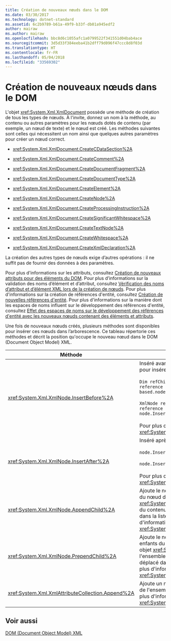 ```yaml
---
title: Création de nouveaux nœuds dans le DOM
ms.date: 03/30/2017
ms.technology: dotnet-standard
ms.assetid: 6c2b9789-b61a-49f9-b33f-db01a945edf2
author: mairaw
ms.author: mairaw
ms.openlocfilehash: bbc8d6c1055afc1a0799522f341551d04bab4ace
ms.sourcegitcommit: 3d5d33f384eeba41b2dff79d096f47ccc8d8f03d
ms.translationtype: HT
ms.contentlocale: fr-FR
ms.lasthandoff: 05/04/2018
ms.locfileid: "33569302"
---
```

# <a name="create-new-nodes-in-the-dom"></a>Création de nouveaux nœuds dans le DOM
L'objet <xref:System.Xml.XmlDocument> possède une méthode de création de tous les types de nœuds. À l'invite, donnez un nom à la méthode, au contenu ou autres paramètres pour les nœuds dotés de contenu (par exemple, un nœud de texte) et le nœud est créé. Les méthodes suivantes sont celles qui nécessitent un nom ainsi que quelques autres paramètres pour créer un nœud correct.  
  
-   <xref:System.Xml.XmlDocument.CreateCDataSection%2A>  
  
-   <xref:System.Xml.XmlDocument.CreateComment%2A>  
  
-   <xref:System.Xml.XmlDocument.CreateDocumentFragment%2A>  
  
-   <xref:System.Xml.XmlDocument.CreateDocumentType%2A>  
  
-   <xref:System.Xml.XmlDocument.CreateElement%2A>  
  
-   <xref:System.Xml.XmlDocument.CreateNode%2A>  
  
-   <xref:System.Xml.XmlDocument.CreateProcessingInstruction%2A>  
  
-   <xref:System.Xml.XmlDocument.CreateSignificantWhitespace%2A>  
  
-   <xref:System.Xml.XmlDocument.CreateTextNode%2A>  
  
-   <xref:System.Xml.XmlDocument.CreateWhitespace%2A>  
  
-   <xref:System.Xml.XmlDocument.CreateXmlDeclaration%2A>  
  
 La création des autres types de nœuds exige d’autres opérations : il ne suffit pas de fournir des données à des paramètres.  
  
 Pour plus d'informations sur les attributs, consultez [Création de nouveaux attributs pour des éléments du DOM](../../../../docs/standard/data/xml/creating-new-attributes-for-elements-in-the-dom.md). Pour plus d’informations sur la validation des noms d’élément et d’attribut, consultez [Vérification des noms d’attribut et d’élément XML lors de la création de nœuds](../../../../docs/standard/data/xml/xml-element-and-attribute-name-verification-when-creating-new-nodes.md). Pour plus d'informations sur la création de références d'entité, consultez [Création de nouvelles références d'entité](../../../../docs/standard/data/xml/creating-new-entity-references.md). Pour plus d'informations sur la manière dont les espaces de noms influent sur le développement des références d'entité, consultez [Effet des espaces de noms sur le développement des références d'entité avec les nouveaux nœuds contenant des éléments et attributs](../../../../docs/standard/data/xml/namespace-affect-on-entity-ref-expansion-for-new-nodes.md).  
  
 Une fois de nouveaux nœuds créés, plusieurs méthodes sont disponibles pour insérer ces nœuds dans l’arborescence. Ce tableau répertorie ces méthodes et décrit la position qu'occupe le nouveau nœud dans le DOM (Document Object Model) XML.  
  
|Méthode|Position du nœud|  
|------------|--------------------|  
|<xref:System.Xml.XmlNode.InsertBefore%2A>|Inséré avant le nœud de référence. Par exemple, pour insérer le nouveau nœud en position 5 :<br /><br /> `Dim refChild As XmlNode = node.ChildNodes(4) 'The reference is zero-based.node.InsertBefore(newChild, refChild);`<br /><br /> `XmlNode refChild = node.ChildNodes[4]; //The reference is zero-based. node.InsertBefore(newChild, refChild);`<br /><br /> Pour plus d'informations, voir la méthode <xref:System.Xml.XmlNode.InsertBefore%2A>.|  
|<xref:System.Xml.XmlNode.InsertAfter%2A>|Inséré après le nœud de référence. Exemple :<br /><br /> `node.InsertAfter(newChild, refChild)`<br /><br /> `node.InsertAfter(newChild, refChild);`<br /><br /> Pour plus d'informations, voir la méthode <xref:System.Xml.XmlNode.InsertAfter%2A>.|  
|<xref:System.Xml.XmlNode.AppendChild%2A>|Ajoute le nœud à la fin de la liste des nœuds enfants du nœud donné. Si le nœud ajouté est un objet <xref:System.Xml.XmlDocumentFragment>, l'ensemble du contenu du fragment de document est déplacé dans la liste des enfants de ce nœud. Pour plus d'informations, voir la méthode <xref:System.Xml.XmlNode.AppendChild%2A>.|  
|<xref:System.Xml.XmlNode.PrependChild%2A>|Ajoute le nœud au début de la liste des nœuds enfants du nœud donné. Si le nœud ajouté est un objet <xref:System.Xml.XmlDocumentFragment>, l'ensemble du contenu du fragment de document est déplacé dans la liste des enfants de ce nœud. Pour plus d'informations, voir la méthode <xref:System.Xml.XmlNode.PrependChild%2A>.|  
|<xref:System.Xml.XmlAttributeCollection.Append%2A>|Ajoute un nœud <xref:System.Xml.XmlAttribute> à la fin de l'ensemble d'attributs associé à un élément. Pour plus d'informations, voir la méthode <xref:System.Xml.XmlAttributeCollection.Append%2A>.|  
  
## <a name="see-also"></a>Voir aussi  
 [DOM (Document Object Model) XML](../../../../docs/standard/data/xml/xml-document-object-model-dom.md)
